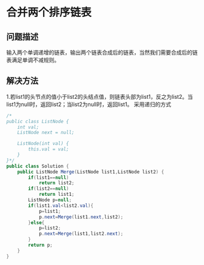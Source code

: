 # 合并两个排序链表
## 问题描述
输入两个单调递增的链表，输出两个链表合成后的链表，当然我们需要合成后的链表满足单调不减规则。
## 解决方法
1.若list1的头节点的值小于list2的头结点值，则链表头部为list1，反之为list2。当list1为null时，返回list2；当list2为null时，返回list1。
采用递归的方式
```java
/*
public class ListNode {
    int val;
    ListNode next = null;

    ListNode(int val) {
        this.val = val;
    }
}*/
public class Solution {
    public ListNode Merge(ListNode list1,ListNode list2) {
        if(list1==null)
            return list2;
        if(list2==null)
            return list1;
        ListNode p=null;
        if(list1.val<list2.val){
            p=list1;
            p.next=Merge(list1.next,list2);
        }else{
            p=list2;
            p.next=Merge(list1,list2.next);
        }
        return p;
    }
}
```
